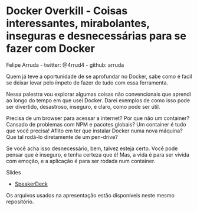 # Docker Overkill - Coisas interessantes, mirabolantes, inseguras e desnecessárias para se fazer com Docker

Felipe Arruda - twitter: @4rrud4 - github: arruda

Quem já teve a oportunidade de se aprofundar no Docker, sabe como é facil se deixar levar pelo ímpeto de fazer de tudo com essa ferramenta.


Nessa palestra vou explorar algumas coisas não convencionais que aprendi ao longo do tempo em que usei Docker. Darei exemplos de como isso pode ser divertido, desastroso, inseguro, e claro, como pode ser útil.


Precisa de um browser para acessar a internet? Por que não um container?
Cansado de problemas com NPM e pacotes globais? Um container é tudo que você precisa!
Aflito em ter que instalar Docker numa nova máquina? Que tal rodá-lo diretamente de um pen-drive?


Se você acha isso desnecessário, bem, talvez esteja certo. Você pode pensar que é inseguro, e tenha certeza que é!
Mas, a vida é para ser vivida com emoção, e a aplicação é para ser rodada num container.


Slides

- [SpeakerDeck](https://speakerdeck.com/arruda/docker-overkill-coisas-interessantes-mirabolantes-inseguras-e-desnecessarias-para-se-fazer-com-docker)


Os arquivos usados na apresentação estão disponíveis neste mesmo repositório.